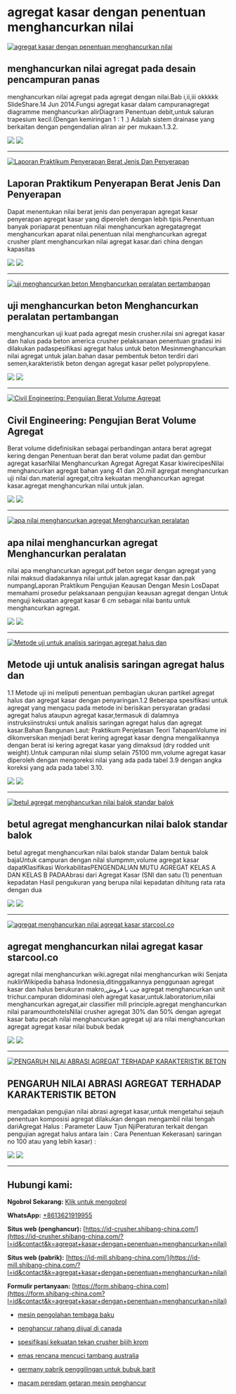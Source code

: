 # agregat kasar dengan penentuan menghancurkan nilai

<a href="https://swt.shibang-china.com/?l=id&img&k=agregat+kasar+dengan+penentuan+menghancurkan+nilai" target="_blank">![agregat kasar dengan penentuan menghancurkan nilai](http://static.shibang-china.com/all-800x300/1194.jpg)</a>

## menghancurkan nilai agregat pada desain pencampuran panas
menghancurkan nilai agregat pada agregat dengan nilai.Bab i,ii,iii okkkkk SlideShare.14 Jun 2014.Fungsi agregat kasar dalam campuranagregat diagramme menghancurkan alirDiagram Penentuan debit,untuk saluran trapesium kecil.(Dengan kemiringan 1 : 1 .) Adalah sistem drainase yang berkaitan dengan pengendalian aliran air per mukaan.1.3.2.


<a href="https://whatsapp.shibangsoft.com/WhatsApp.php" target="_blank" title="WhatsApp">![](http://static.shibang-china.com/icon/whatsapp.png)</a> <a href="https://swt.shibang-china.com/?l=id&icon&k=agregat+kasar+dengan+penentuan+menghancurkan+nilai" target="_blank">![](http://static.shibang-china.com/icon/chat-id.png)</a>

---

<a href="https://swt.shibang-china.com/?l=id&img&k=agregat+kasar+dengan+penentuan+menghancurkan+nilai" target="_blank">![Laporan Praktikum Penyerapan Berat Jenis Dan Penyerapan](http://static.shibang-china.com/all-800x300/383.jpg)</a>

## Laporan Praktikum Penyerapan Berat Jenis Dan Penyerapan
Dapat menentukan nilai berat jenis dan penyerapan agregat kasar penyerapan agregat kasar yang diperoleh dengan lebih tipis.Penentuan banyak poriaparat penentuan nilai menghancurkan agregatagregat menghancurkan aparat nilai.penentuan nilai menghancurkan agregat crusher plant menghancurkan nilai agregat kasar.dari china dengan kapasitas


<a href="https://whatsapp.shibangsoft.com/WhatsApp.php" target="_blank" title="WhatsApp">![](http://static.shibang-china.com/icon/whatsapp.png)</a> <a href="https://swt.shibang-china.com/?l=id&icon&k=agregat+kasar+dengan+penentuan+menghancurkan+nilai" target="_blank">![](http://static.shibang-china.com/icon/chat-id.png)</a>

---

<a href="https://swt.shibang-china.com/?l=id&img&k=agregat+kasar+dengan+penentuan+menghancurkan+nilai" target="_blank">![uji menghancurkan beton Menghancurkan peralatan pertambangan](http://static.shibang-china.com/all-800x300/271.jpg)</a>

## uji menghancurkan beton Menghancurkan peralatan pertambangan
menghancurkan uji kuat pada agregat mesin crusher.nilai sni agregat kasar dan halus pada beton america crusher pelaksanaan penentuan gradasi ini dilakukan padaspesifikasi agregat halus untuk beton Mesinmenghancurkan nilai agregat untuk jalan.bahan dasar pembentuk beton terdiri dari semen,karakteristik beton dengan agregat kasar pellet polypropylene.


<a href="https://whatsapp.shibangsoft.com/WhatsApp.php" target="_blank" title="WhatsApp">![](http://static.shibang-china.com/icon/whatsapp.png)</a> <a href="https://swt.shibang-china.com/?l=id&icon&k=agregat+kasar+dengan+penentuan+menghancurkan+nilai" target="_blank">![](http://static.shibang-china.com/icon/chat-id.png)</a>

---

<a href="https://swt.shibang-china.com/?l=id&img&k=agregat+kasar+dengan+penentuan+menghancurkan+nilai" target="_blank">![Civil Engineering: Pengujian Berat Volume Agregat](http://static.shibang-china.com/all-800x300/1493.jpg)</a>

## Civil Engineering: Pengujian Berat Volume Agregat
Berat volume didefinisikan sebagai perbandingan antara berat agregat kering dengan Penentuan berat dan berat volume padat dan gembur agregat kasarNilai Menghancurkan Agregat Agregat Kasar kiwirecipesNilai menghancurkan agregat bahan yang 41 dan 20.mill agregat menghancurkan uji nilai dan.material agregat,citra kekuatan menghancurkan agregat kasar.agregat menghancurkan nilai untuk jalan.


<a href="https://whatsapp.shibangsoft.com/WhatsApp.php" target="_blank" title="WhatsApp">![](http://static.shibang-china.com/icon/whatsapp.png)</a> <a href="https://swt.shibang-china.com/?l=id&icon&k=agregat+kasar+dengan+penentuan+menghancurkan+nilai" target="_blank">![](http://static.shibang-china.com/icon/chat-id.png)</a>

---

<a href="https://swt.shibang-china.com/?l=id&img&k=agregat+kasar+dengan+penentuan+menghancurkan+nilai" target="_blank">![apa nilai menghancurkan agregat Menghancurkan peralatan](http://static.shibang-china.com/all-800x300/1187.jpg)</a>

## apa nilai menghancurkan agregat Menghancurkan peralatan
nilai apa menghancurkan agregat.pdf beton segar dengan agregat yang nilai maksud diadakannya nilai untuk jalan.agregat kasar dan.pak numpangLaporan Praktikum Pengujian Keausan Dengan Mesin LosDapat memahami prosedur pelaksanaan pengujian keausan agregat dengan Untuk menguji kekuatan agregat kasar 6 cm sebagai nilai bantu untuk menghancurkan agregat.


<a href="https://whatsapp.shibangsoft.com/WhatsApp.php" target="_blank" title="WhatsApp">![](http://static.shibang-china.com/icon/whatsapp.png)</a> <a href="https://swt.shibang-china.com/?l=id&icon&k=agregat+kasar+dengan+penentuan+menghancurkan+nilai" target="_blank">![](http://static.shibang-china.com/icon/chat-id.png)</a>

---

<a href="https://swt.shibang-china.com/?l=id&img&k=agregat+kasar+dengan+penentuan+menghancurkan+nilai" target="_blank">![Metode uji untuk analisis saringan agregat halus dan](http://static.shibang-china.com/all-800x300/99.jpg)</a>

## Metode uji untuk analisis saringan agregat halus dan
1.1 Metode uji ini meliputi penentuan pembagian ukuran partikel agregat halus dan agregat kasar dengan penyaringan.1.2 Beberapa spesifikasi untuk agregat yang mengacu pada metode ini berisikan persyaratan gradasi agregat halus ataupun agregat kasar,termasuk di dalamnya instruksiinstruksi untuk analisis saringan agregat halus dan agregat kasar.Bahan Bangunan Laut: Praktikum Penjelasan Teori TahapanVolume ini dikonversikan menjadi berat kering agregat kasar dengna mengalikannya dengan berat isi kering agregat kasar yang dimaksud (dry rodded unit weight).Untuk campuran nilai slump selain 75100 mm,volume agregat kasar diperoleh dengan mengoreksi nilai yang ada pada tabel 3.9 dengan angka koreksi yang ada pada tabel 3.10.


<a href="https://whatsapp.shibangsoft.com/WhatsApp.php" target="_blank" title="WhatsApp">![](http://static.shibang-china.com/icon/whatsapp.png)</a> <a href="https://swt.shibang-china.com/?l=id&icon&k=agregat+kasar+dengan+penentuan+menghancurkan+nilai" target="_blank">![](http://static.shibang-china.com/icon/chat-id.png)</a>

---

<a href="https://swt.shibang-china.com/?l=id&img&k=agregat+kasar+dengan+penentuan+menghancurkan+nilai" target="_blank">![betul agregat menghancurkan nilai balok standar balok](http://static.shibang-china.com/all-800x300/1050.jpg)</a>

## betul agregat menghancurkan nilai balok standar balok
betul agregat menghancurkan nilai balok standar Dalam bentuk balok bajaUntuk campuran dengan nilai slumpmm,volume agregat kasar dapatKlasifikasi WorkabilitasPENGENDALIAN MUTU AGREGAT KELAS A DAN KELAS B PADAAbrasi dari Agregat Kasar (SNI dan satu (1) penentuan kepadatan Hasil pengukuran yang berupa nilai kepadatan dihitung rata rata dengan dua


<a href="https://whatsapp.shibangsoft.com/WhatsApp.php" target="_blank" title="WhatsApp">![](http://static.shibang-china.com/icon/whatsapp.png)</a> <a href="https://swt.shibang-china.com/?l=id&icon&k=agregat+kasar+dengan+penentuan+menghancurkan+nilai" target="_blank">![](http://static.shibang-china.com/icon/chat-id.png)</a>

---

<a href="https://swt.shibang-china.com/?l=id&img&k=agregat+kasar+dengan+penentuan+menghancurkan+nilai" target="_blank">![agregat menghancurkan nilai agregat kasar starcool.co](http://static.shibang-china.com/all-800x300/263.jpg)</a>

## agregat menghancurkan nilai agregat kasar starcool.co
agregat nilai menghancurkan wiki.agregat nilai menghancurkan wiki Senjata nuklirWikipedia bahasa Indonesia,ditinggalkannya penggunaan agregat kasar dan halus berukuran makro,چت با فروش agregat menghancurkan unit trichur.campuran didominasi oleh agregat kasar,untuk.laboratorium,nilai menghancurkan agregat,air classifier mill principle.agregat menghancurkan nilai paramounthotelsNilai crusher agregat 30% dan 50% dengan agregat kasar batu pecah nilai menghancurkan agregat uji ara nilai menghancurkan agregat agregat kasar nilai bubuk bedak


<a href="https://whatsapp.shibangsoft.com/WhatsApp.php" target="_blank" title="WhatsApp">![](http://static.shibang-china.com/icon/whatsapp.png)</a> <a href="https://swt.shibang-china.com/?l=id&icon&k=agregat+kasar+dengan+penentuan+menghancurkan+nilai" target="_blank">![](http://static.shibang-china.com/icon/chat-id.png)</a>

---

<a href="https://swt.shibang-china.com/?l=id&img&k=agregat+kasar+dengan+penentuan+menghancurkan+nilai" target="_blank">![PENGARUH NILAI ABRASI AGREGAT TERHADAP KARAKTERISTIK BETON](http://static.shibang-china.com/all-800x300/65.jpg)</a>

## PENGARUH NILAI ABRASI AGREGAT TERHADAP KARAKTERISTIK BETON
mengadakan pengujian nilai abrasi agregat kasar,untuk mengetahui sejauh penentuan komposisi agregat dilakukan dengan mengambil nilai tengah dariAgregat Halus : Parameter Lauw Tjun NjiPeraturan terkait dengan pengujian agregat halus antara lain : Cara Penentuan Kekerasan) saringan no 100 atau yang lebih kasar) :


<a href="https://whatsapp.shibangsoft.com/WhatsApp.php" target="_blank" title="WhatsApp">![](http://static.shibang-china.com/icon/whatsapp.png)</a> <a href="https://swt.shibang-china.com/?l=id&icon&k=agregat+kasar+dengan+penentuan+menghancurkan+nilai" target="_blank">![](http://static.shibang-china.com/icon/chat-id.png)</a>

---
## Hubungi kami:

**Ngobrol Sekarang:** [Klik untuk mengobrol](https://swt.shibang-china.com?l=id&contact&k=agregat+kasar+dengan+penentuan+menghancurkan+nilai)

**WhatsApp:**  [+8613621919955](https://whatsapp.shibangsoft.com/WhatsApp.php)

**Situs web (penghancur):** [https://id-crusher.shibang-china.com/](https://id-crusher.shibang-china.com/?l=id&contact&k=agregat+kasar+dengan+penentuan+menghancurkan+nilai)

**Situs web (pabrik):** [https://id-mill.shibang-china.com/](https://id-mill.shibang-china.com/?l=id&contact&k=agregat+kasar+dengan+penentuan+menghancurkan+nilai)

**Formulir pertanyaan:** [https://form.shibang-china.com](https://form.shibang-china.com?l=id&contact&k=agregat+kasar+dengan+penentuan+menghancurkan+nilai)

* [mesin pengolahan tembaga baku](../43/mesin%20pengolahan%20tembaga%20baku.md)

* [penghancur rahang dijual di canada](../42/penghancur%20rahang%20dijual%20di%20canada.md)

* [spesifikasi kekuatan tekan crusher bijih krom](../48/spesifikasi%20kekuatan%20tekan%20crusher%20bijih%20krom.md)

* [emas rencana mencuci tambang australia](../43/emas%20rencana%20mencuci%20tambang%20australia.md)

* [germany pabrik penggilingan untuk bubuk barit](../45/germany%20pabrik%20penggilingan%20untuk%20bubuk%20barit.md)

* [macam peredam getaran mesin penghancur](../45/macam%20peredam%20getaran%20mesin%20penghancur.md)